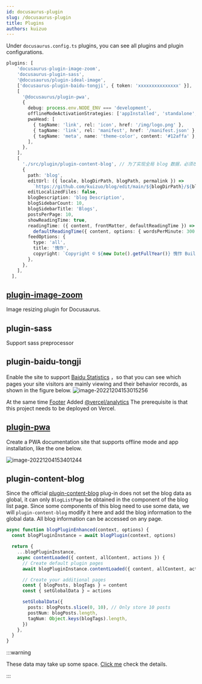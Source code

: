 ```yaml
---
id: docusaurus-plugin
slug: /docusaurus-plugin
title: Plugins
authors: kuizuo
---
```


Under `docusaurus.config.ts` plugins, you can see all plugins and plugin configurations.

```typescript title='docusaurus.config.ts' icon='logos:docusaurus'
plugins: [
    'docusaurus-plugin-image-zoom',
    'docusaurus-plugin-sass',
    '@docusaurus/plugin-ideal-image',
    ['docusaurus-plugin-baidu-tongji', { token: 'xxxxxxxxxxxxxxx' }],
    [
      '@docusaurus/plugin-pwa',
      {
        debug: process.env.NODE_ENV === 'development',
        offlineModeActivationStrategies: ['appInstalled', 'standalone', 'queryString'],
        pwaHead: [
          { tagName: 'link', rel: 'icon', href: '/img/logo.png' },
          { tagName: 'link', rel: 'manifest', href: '/manifest.json' },
          { tagName: 'meta', name: 'theme-color', content: '#12affa' },
        ],
      },
    ],
    [
      './src/plugin/plugin-content-blog', // 为了实现全局 blog 数据，必须改写 plugin-content-blog 插件
      {
        path: 'blog',
        editUrl: ({ locale, blogDirPath, blogPath, permalink }) =>
          `https://github.com/kuizuo/blog/edit/main/${blogDirPath}/${blogPath}`,
        editLocalizedFiles: false,
        blogDescription: 'blog Description',
        blogSidebarCount: 10,
        blogSidebarTitle: 'Blogs',
        postsPerPage: 10,
        showReadingTime: true,
        readingTime: ({ content, frontMatter, defaultReadingTime }) =>
          defaultReadingTime({ content, options: { wordsPerMinute: 300 } }),
        feedOptions: {
          type: 'all',
          title: '愧怍',
          copyright: `Copyright © ${new Date().getFullYear()} 愧怍 Built with Docusaurus.<p><a href="http://beian.miit.gov.cn/" class="footer_lin">${beian}</a></p>`,
        },
      },
    ],
  ],
```

## [plugin-image-zoom](https://github.com/flexanalytics/plugin-image-zoom)

Image resizing plugin for Docusaurus.

## plugin-sass

Support sass preprocessor

## plugin-baidu-tongji

Enable the site to support [Baidu Statistics](https://tongji.baidu.com/web/welcome/login) ，so that you can see which pages your site visitors are mainly viewing and their behavior records, as shown in the figure below.
![image-20221204153015256](https://img.kuizuo.cn/image-20221204153015256.png)

At the same time [Footer](https://github.com/kuizuo/blog/blob/main/src/theme/Footer/index.tsx#L3) Added [@vercel/analytics](https://github.com/vercel/analytics) The prerequisite is that this project needs to be deployed on Vercel.

## [plugin-pwa](https://docusaurus.io/zh-CN/docs/api/plugins/@docusaurus/plugin-pwa)

Create a PWA documentation site that supports offline mode and app installation, like the one below.

![image-20221204153401244](https://img.kuizuo.cn/image-20221204153401244.png)

## plugin-content-blog

Since the official [plugin-content-blog](https://docusaurus.io/zh-CN/docs/api/plugins/@docusaurus/plugin-content-blog) plug-in does not set the blog data as global, it can only `BlogListPage` be obtained in the component of the blog list page. Since some components of this blog need to use some data, we will `plugin-content-blog` modify it here and add the blog information to the global data. All blog information can be accessed on any page.

```typescript title='src/plugin/plugin-content-blog.ts'
async function blogPluginEnhanced(context, options) {
  const blogPluginInstance = await blogPlugin(context, options)

  return {
    ...blogPluginInstance,
    async contentLoaded({ content, allContent, actions }) {
      // Create default plugin pages
      await blogPluginInstance.contentLoaded({ content, allContent, actions })

      // Create your additional pages
      const { blogPosts, blogTags } = content
      const { setGlobalData } = actions

      setGlobalData({
        posts: blogPosts.slice(0, 10), // Only store 10 posts
        postNum: blogPosts.length,
        tagNum: Object.keys(blogTags).length,
      })
    },
  }
}
```

:::warning 

These data may take up some space. [Click me](https://github.com/facebook/docusaurus/pull/7163#issuecomment-1096780257) check the details.

:::
